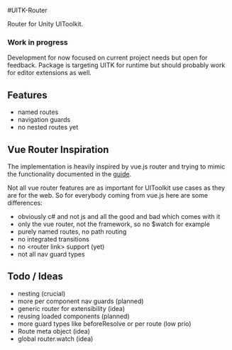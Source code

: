 #UITK-Router

Router for Unity UIToolkit.

### Work in progress

Development for now focused on current project needs but open for feedback.
Package is targeting UITK for runtime but should probably work for editor extensions as well. 

## Features

* named routes
* navigation guards
* no nested routes yet

## Vue Router Inspiration

The implementation is heavily inspired by vue.js router and trying to mimic the functionality documented in the [guide](https://router.vuejs.org/guide/).

Not all vue router features are as important for UIToolkit use cases as they are for the web. 
So for everybody coming from vue.js here are some differences:

* obviously c# and not js and all the good and bad which comes with it
* only the vue router, not the framework, so no $watch for example
* purely named routes, no path routing
* no integrated transitions
* no \<router link> support (yet) 
* not all nav guard types

## Todo / Ideas

* nesting (crucial)
* more per component nav guards (planned)
* generic router for extensibility (idea)
* reusing loaded components (planned)
* more guard types like beforeResolve or per route (low prio)
* Route meta object (idea)
* global router.watch (idea)
